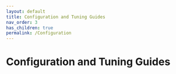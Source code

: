 ```yaml
---
layout: default
title: Configuration and Tuning Guides
nav_order: 3
has_children: true
permalink: /Configuration
---
```


# Configuration and Tuning Guides
